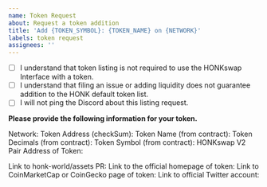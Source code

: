 ```yaml
---
name: Token Request
about: Request a token addition
title: 'Add {TOKEN_SYMBOL}: {TOKEN_NAME} on {NETWORK}'
labels: token request
assignees: ''
---
```


- [ ] I understand that token listing is not required to use the HONKswap Interface with a token.
- [ ] I understand that filing an issue or adding liquidity does not guarantee addition to the HONK default token list.
- [ ] I will not ping the Discord about this listing request.

**Please provide the following information for your token.**

Network:
Token Address (checkSum):
Token Name (from contract):
Token Decimals (from contract):
Token Symbol (from contract):
HONKswap V2 Pair Address of Token:

Link to honk-world/assets PR:
Link to the official homepage of token:
Link to CoinMarketCap or CoinGecko page of token:
Link to official Twitter account:
